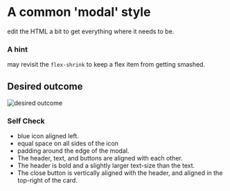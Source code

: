 # A common 'modal' style
edit the HTML a bit to get everything where it needs to be.

### A hint
may revisit the `flex-shrink` to keep a flex item from getting smashed.

## Desired outcome

![desired outcome](./desired-outcome.png)

### Self Check

- blue icon aligned left.
- equal space on all sides of the icon 
- padding around the edge of the modal.
- The header, text, and buttons are aligned with each other.
- The header is bold and a slightly larger text-size than the text.
- The close button is vertically aligned with the header, and aligned in the top-right of the card.
